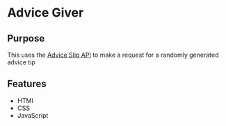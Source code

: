 # Advice Giver

## Purpose 
This uses the [Advice Slip API](https://api.adviceslip.com/) to make a request for a randomly generated advice tip

## Features
* HTMl
* CSS
* JavaScript
